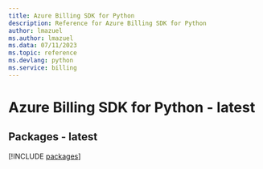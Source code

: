 ```yaml
---
title: Azure Billing SDK for Python
description: Reference for Azure Billing SDK for Python
author: lmazuel
ms.author: lmazuel
ms.data: 07/11/2023
ms.topic: reference
ms.devlang: python
ms.service: billing
---
```

# Azure Billing SDK for Python - latest
## Packages - latest
[!INCLUDE [packages](billing-index.md)]